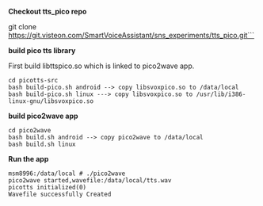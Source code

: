 **Checkout tts_pico repo**

git clone https://git.visteon.com/SmartVoiceAssistant/sns_experiments/tts_pico.git```

**build pico tts library**

First build libttspico.so which is linked to pico2wave app.
 ```
 cd picotts-src
 bash build-pico.sh android --> copy libsvoxpico.so to /data/local
 bash build-pico.sh linux ---> copy libsvoxpico.so to /usr/lib/i386-linux-gnu/libsvoxpico.so
```

**build pico2wave app**
```
cd pico2wave
bash build.sh android --> copy pico2wave to /data/local
bash build.sh linux 
```
**Run the app**
```
msm8996:/data/local # ./pico2wave
pico2wave started,wavefile:/data/local/tts.wav
picotts initialized(0)
Wavefile successfully Created
```